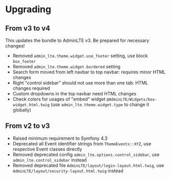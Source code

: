 # Upgrading

## From v3 to v4

This updates the bundle to AdminLTE v3. Be prepared for necessary changes!

- Removed `admin_lte.theme.widget.use_footer` setting, use block `box_footer`
- Removed `admin_lte.theme.widget.bordered` setting
- Search form moved from left navbar to top navbar: requires minor HTML changes
- Right "control sidebar" should not use more than one tab: HTML changes required
- Custom dropdowns in the top navbar need HTML changes
- Check colors for usages of "embed" widget `@AdminLTE/Widgets/box-widget.html.twig` (use `admin_lte.theme.widget.type` to change it globally)

## From v2 to v3

- Raised minimum requirement to Symfony 4.3
- Deprecated all Event identifier strings from `ThemeEvents::XYZ`, use respective Event classes directly 
- Removed deprecated config `admin_lte.options.control_sidebar`, use `admin_lte.control_sidebar` instead
- Removed deprecated file `AdminLTE/layout/login-layout.html.twig`, use `AdminLTE/layout/security-layout.html.twig` instead